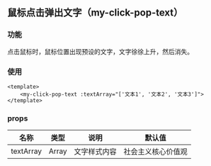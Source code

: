## 鼠标点击弹出文字（my-click-pop-text）
### 功能
点击鼠标时，鼠标位置出现预设的文字，文字徐徐上升，然后消失。
### 使用
```
<template>
    <my-click-pop-text :textArray="['文本1', '文本2', '文本3']">
</template>
```
### props
|名称|类型|说明|默认值|
|-----|----|-----|----|
|textArray|Array|文字样式内容|社会主义核心价值观|
